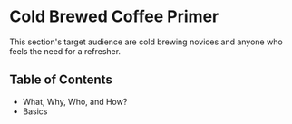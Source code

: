 # Cold Brewed Coffee Primer
This section's target audience are cold brewing novices and anyone who feels the need for a refresher.

## Table of Contents
  * What, Why, Who, and How?
  * Basics
